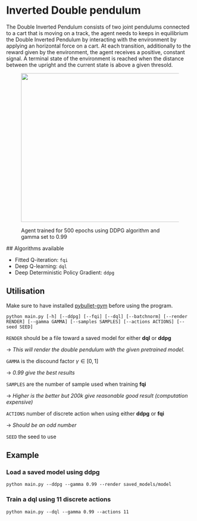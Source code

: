 # Inverted Double pendulum
The Double Inverted Pendulum consists of two joint pendulums connected to a cart that
is moving on a track, the agent needs to keeps in equilibrium the Double Inverted Pendulum by interacting with the environment by applying an horizontal force on a cart. At each transition,
additionally to the reward given by the environment, the agent receives a positive, constant signal. A terminal state of the environment is reached when the distance between
the upright and the current state is above a given thresold.
<figure>
<p align="center">
<img src="https://github.com/Julien-Gustin/RL-INFO8003/blob/master/idp/gif/optimal_policy.gif" width="600" height="400" />
</p>
  <figcaption>Agent trained for 500 epochs using DDPG algorithm and gamma set to 0.99</figcaption>
</figure>
## Algorithms available

- Fitted Q-iteration: `fqi`
- Deep Q-learning: `dql`
- Deep Deterministic Policy Gradient: `ddpg`

## Utilisation
Make sure to have installed [pybullet-gym](https://github.com/benelot/pybullet-gym) before using the program.


```
python main.py [-h] [--ddpg] [--fqi] [--dql] [--batchnorm] [--render RENDER] [--gamma GAMMA] [--samples SAMPLES] [--actions ACTIONS] [--seed SEED]
```
`RENDER` should be a file toward a saved model for either **dql** or **ddpg**

 -> *This will render the double pendulum with the given pretrained model.*

`GAMMA` is the discound factor $\gamma \in [0, 1]$

 -> *0.99 give the best results*

`SAMPLES` are the number of sample used when training **fqi**

 -> *Higher is the better but 200k give reasonable good result (computation expensive)*

`ACTIONS` number of discrete action when using either **ddpg** or **fqi**

 -> *Should be an odd number*

`SEED` the seed to use

## Example

### Load a saved model using ddpg

```
python main.py --ddpg --gamma 0.99 --render saved_models/model
```

### Train a dql using 11 discrete actions

```
python main.py --dql --gamma 0.99 --actions 11
```

